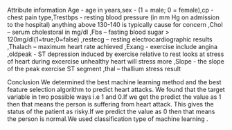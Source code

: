 Attribute information
Age - age in years,sex - (1 = male; 0 = female),cp - chest pain type,Trestbps - resting blood pressure (in mm Hg on admission to the hospital) anything above 130-140 is typically cause for concern
,Chol – serum cholestoral in mg/dl 
,Fbs – fasting blood sugar > 120mg/dl(1=true;0=false)
,restecg – resting electrocardiographic results
,Thalach – maximum heart rate achieved
,Exang - exercise include angina
,oldpeak - ST depression induced by exercise relative to rest looks at stress of heart during excercise unhealthy heart will stress more
,Slope - the slope of the peak exercise ST segment
,thal – thallium stress result

Conclusion
We determined the best machine learning method and the best  feature selection algorithm to predict heart attacks.
We found that the target variable in two possible ways i.e 1 and 0.If we get the predict the value as 1 then that means the person is suffering from heart attack.
This gives the status of the patient as risky.If we predict the value as 0 then that means the person is normal.We used classification type of machine learning .
